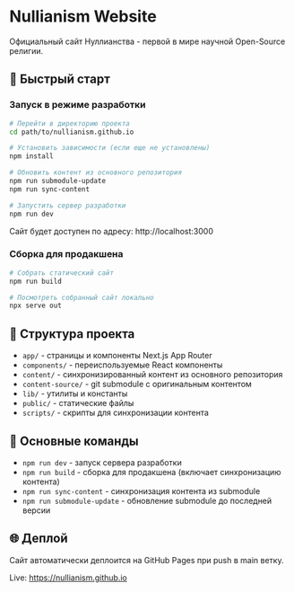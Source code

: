 # Nullianism Website

Официальный сайт Нуллианства - первой в мире научной Open-Source религии.

## 🚀 Быстрый старт

### Запуск в режиме разработки

```bash
# Перейти в директорию проекта
cd path/to/nullianism.github.io

# Установить зависимости (если еще не установлены)
npm install

# Обновить контент из основного репозитория
npm run submodule-update
npm run sync-content

# Запустить сервер разработки
npm run dev
```

Сайт будет доступен по адресу: http://localhost:3000

### Сборка для продакшена

```bash
# Собрать статический сайт
npm run build

# Посмотреть собранный сайт локально
npx serve out
```

## 📁 Структура проекта

- `app/` - страницы и компоненты Next.js App Router
- `components/` - переиспользуемые React компоненты
- `content/` - синхронизированный контент из основного репозитория
- `content-source/` - git submodule с оригинальным контентом
- `lib/` - утилиты и константы
- `public/` - статические файлы
- `scripts/` - скрипты для синхронизации контента

## 🔧 Основные команды

- `npm run dev` - запуск сервера разработки
- `npm run build` - сборка для продакшена (включает синхронизацию контента)
- `npm run sync-content` - синхронизация контента из submodule
- `npm run submodule-update` - обновление submodule до последней версии

## 🌐 Деплой

Сайт автоматически деплоится на GitHub Pages при push в main ветку.

Live: https://nullianism.github.io
